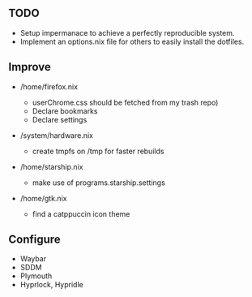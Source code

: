 ## TODO
- Setup impermanace to achieve a perfectly reproducible system.
- Implement an options.nix file for others to easily install the dotfiles.

## Improve
- /home/firefox.nix
    * userChrome.css should be fetched from my trash repo)
    * Declare bookmarks
    * Declare settings

- /system/hardware.nix
    * create tmpfs on /tmp for faster rebuilds

- /home/starship.nix
    * make use of programs.starship.settings

- /home/gtk.nix 
    * find a catppuccin icon theme

## Configure
- Waybar 
- SDDM
- Plymouth
- Hyprlock, Hypridle
